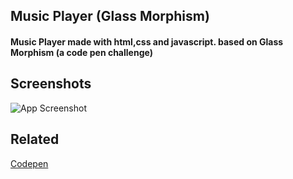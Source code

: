 
## Music Player (Glass Morphism)

#### Music Player made with html,css and javascript. based on Glass Morphism (a code pen challenge)


## Screenshots

![App Screenshot](https://mir-s3-cdn-cf.behance.net/project_modules/fs/19c01b123626231.60fbc1bc9b497.png)


## Related

[Codepen](https://codepen.io/ganeshsrambikal/details/wveJyGp)


